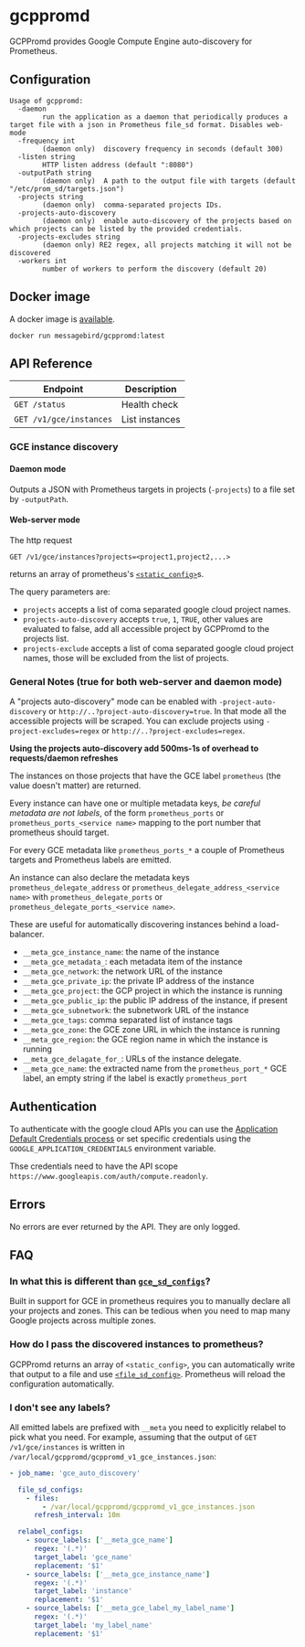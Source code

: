 # gcppromd

GCPPromd provides Google Compute Engine auto-discovery for Prometheus.

## Configuration

```
Usage of gcppromd:
  -daemon
    	run the application as a daemon that periodically produces a target file with a json in Prometheus file_sd format. Disables web-mode
  -frequency int
    	(daemon only)  discovery frequency in seconds (default 300)
  -listen string
    	HTTP listen address (default ":8080")
  -outputPath string
    	(daemon only)  A path to the output file with targets (default "/etc/prom_sd/targets.json")
  -projects string
    	(daemon only)  comma-separated projects IDs.
  -projects-auto-discovery
    	(daemon only)  enable auto-discovery of the projects based on which projects can be listed by the provided credentials.
  -projects-excludes string
    	(daemon only) RE2 regex, all projects matching it will not be discovered
  -workers int
    	number of workers to perform the discovery (default 20)

```

## Docker image

A docker image is [available](https://hub.docker.com/r/messagebird/gcppromd/).
```
docker run messagebird/gcppromd:latest
```

## API Reference

| Endpoint                | Description    |
| ----------------------- | -------------- |
| `GET /status`           | Health check   |
| `GET /v1/gce/instances` | List instances |

### GCE instance discovery

#### Daemon mode

Outputs a JSON with Prometheus targets in projects (`-projects`) to a file set by `-outputPath`.

#### Web-server mode
The http request

`GET /v1/gce/instances?projects=<project1,project2,...>`

returns an array of prometheus's [`<static_config>`](https://prometheus.io/docs/prometheus/latest/configuration/configuration/#static_config)s.

The query parameters are:
- `projects` accepts a list of coma separated google cloud project names.
- `projects-auto-discovery` accepts `true`, `1`, `TRUE`, other values are evaluated to false, add all accessible project by GCPPromd to the projects list. 
- `projects-exclude` accepts a list of coma separated google cloud project names, those will be excluded from the list of projects. 

### General Notes (true for both web-server and daemon mode)
A "projects auto-discovery" mode can be enabled with `-project-auto-discovery` or `http://..?project-auto-discovery=true`.
In that mode all the accessible projects will be scraped. You can exclude projects using `-project-excludes=regex` or `http://..?project-excludes=regex`.

**Using the projects auto-discovery add 500ms-1s of overhead to requests/daemon refreshes**

The instances on those projects that have the GCE label `prometheus` (the value doesn't matter) are returned.

Every instance can have one or multiple metadata keys, *be careful metadata are not labels*, of the form `prometheus_ports`
or `prometheus_ports_<service name>` mapping to the port number that prometheus
should target.

For every GCE metadata like `prometheus_ports_*` a couple of Prometheus targets and Prometheus labels are emitted.

An instance can also declare the metadata keys `prometheus_delegate_address` or
`prometheus_delegate_address_<service name>` with
`prometheus_delegate_ports` or `prometheus_delegate_ports_<service name>`.

These are useful for automatically discovering instances behind a load-balancer.

- `__meta_gce_instance_name`: the name of the instance
- `__meta_gce_metadata_`<name>: each metadata item of the instance
- `__meta_gce_network`: the network URL of the instance
- `__meta_gce_private_ip`: the private IP address of the instance
- `__meta_gce_project`: the GCP project in which the instance is running
- `__meta_gce_public_ip`: the public IP address of the instance, if present
- `__meta_gce_subnetwork`: the subnetwork URL of the instance
- `__meta_gce_tags`: comma separated list of instance tags
- `__meta_gce_zone`: the GCE zone URL in which the instance is running
- `__meta_gce_region`: the GCE region name in which the instance is running
- `__meta_gce_delagate_for_`: URLs of the instance delegate.
- `__meta_gce_name`: the extracted name from the `prometheus_port_*` GCE label, an empty string if the label is exactly `prometheus_port`

## Authentication

To authenticate with the google cloud APIs you can use the [Application Default Credentials process](https://cloud.google.com/docs/authentication/production) or set specific credentials using the `GOOGLE_APPLICATION_CREDENTIALS` environment variable.

Thse credentials need to have the API scope `https://www.googleapis.com/auth/compute.readonly`.

## Errors

No errors are ever returned by the API. They are only logged.

## FAQ
### In what this is different than [`gce_sd_configs`](https://prometheus.io/docs/prometheus/latest/configuration/configuration/#%3Cgce_sd_config%3E)?

Built in support for GCE in prometheus requires you to manually declare all your projects and zones. This can be tedious when you need to map many Google projects across multiple zones.

### How do I pass the discovered instances to prometheus?

GCPPromd returns an array of `<static_config>`, you can automatically write that output to a file and use [`<file_sd_config>`]( https://prometheus.io/docs/prometheus/latest/configuration/configuration/#%3Cfile_sd_config%3E).
Prometheus will reload the configuration automatically.

### I don't see any labels?
All emitted labels are prefixed with  `__meta` you need to explicitly relabel to pick what you need.
For example, assuming that the output of `GET /v1/gce/instances` is written in `/var/local/gcppromd/gcppromd_v1_gce_instances.json`:

```yaml
- job_name: 'gce_auto_discovery'

  file_sd_configs:
    - files:
        - /var/local/gcppromd/gcppromd_v1_gce_instances.json
      refresh_interval: 10m

  relabel_configs:
    - source_labels: ['__meta_gce_name']
      regex: '(.*)'
      target_label: 'gce_name'
      replacement: '$1'
    - source_labels: ['__meta_gce_instance_name']
      regex: '(.*)'
      target_label: 'instance'
      replacement: '$1'
    - source_labels: ['__meta_gce_label_my_label_name']
      regex: '(.*)'
      target_label: 'my_label_name'
      replacement: '$1'
```


